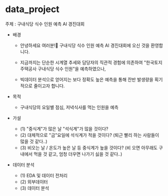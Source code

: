 # data_project
주제 : 구내식당 식수 인원 예측 AI 경진대회

- 배경
  - 안녕하세요 여러분!🙌 구내식당 식수 인원 예측 AI 경진대회에 오신 것을 환영합니다.

  - 지금까지는 단순한 시계열 추세와 담당자의 직관적 경험에 의존하여 "한국토지주택공사 구내식당 식수 인원"을 예측하였으나,

  - 빅데이터 분석으로 얻어지는 보다 정확도 높은 예측을 통해 잔반 발생량을 획기적으로 줄이고자 합니다.

- 목적
  - 구내식당의 요일별 점심, 저녁식사를 먹는 인원을 예측

- 가설
  - (1) "중식계"가 많은 날 "석식계"가 많을 것이다?
  - (2) 대체적으로 "금"요일에 석식계가 적을 것이다? (퇴근 빨리 하는 사람들이 많을 것 같다..)
  - (3) 비오는 날 / 온도가 높은 날 등 중식계가 높을 것이다? (비 오면 아무래도 구내에서 먹을 것 같고, 엄청 더우면 나가기 싫을 것 같다..)


- 데이터 분석
  - (1) EDA 및 데이터 전처리
  - (2) 외부데이터
  - (3) 데이터 분석
